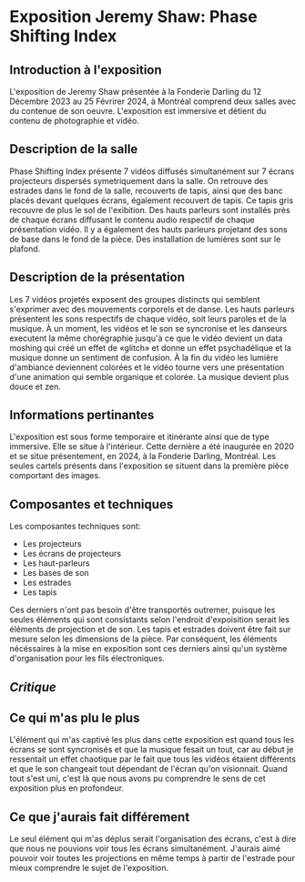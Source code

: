 # **Exposition Jeremy Shaw: Phase Shifting Index**

## Introduction à l'exposition

L'exposition de Jeremy Shaw présentée à la Fonderie Darling du 12 Décembre 2023 au 25 Févrirer 2024, à Montréal comprend deux salles avec du contenue de son oeuvre. L'exposition est immersive et détient du contenu de photographie et vidéo.

## Description de la salle

Phase Shifting Index présente 7 vidéos diffusés simultanément sur 7 écrans projecteurs dispersés symetriquement dans la salle. On retrouve des estrades dans le fond de la salle, recouverts de tapis, ainsi que des banc placés devant quelques écrans, également recouvert de tapis. Ce tapis gris recouvre de plus le sol de l'exibition. Des hauts parleurs sont installés près de chaque écrans diffusant le contenu audio respectif de chaque présentation vidéo. Il y a également des hauts parleurs projetant des sons de base dans le fond de la pièce. Des installation de lumières sont sur le plafond.

## Description de la présentation

Les 7 vidéos projetés exposent des groupes distincts qui semblent s'exprimer avec des mouvements corporels et de danse. Les hauts parleurs présentent les sons respectifs de chaque vidéo, soit leurs paroles et de la musique. À un moment, les vidéos et le son se syncronise et les danseurs executent la même chorégraphie jusqu'à ce que le vidéo devient un data moshing qui créé un effet de «glitch» et donne un effet psychadélique et la musique donne un sentiment de confusion. À la fin du vidéo les lumière d'ambiance deviennent colorées et le vidéo tourne vers une présentation d'une animation qui semble organique et colorée. La musique devient plus douce et zen.

## Informations pertinantes

L'exposition est sous forme temporaire et itinérante ainsi que de type immersive. Elle se situe à l'intérieur. Cette dernière a été inaugurée en 2020 et se situe présentement, en 2024, à la Fonderie Darling,  Montréal. Les seules cartels présents dans l'exposition se situent dans la première pièce comportant des images.

## Composantes et techniques

 Les composantes techniques sont:
 - Les projecteurs
 - Les écrans de projecteurs
 - Les haut-parleurs
 - Les bases de son
 - Les estrades
 - Les tapis

Ces derniers n'ont pas besoin d'être transportés outremer, puisque les seules éléments qui sont consistants selon l'endroit d'expoisition serait les éléments de projection et de son. Les tapis et estrades doivent être fait sur mesure selon les dimensions de la pièce. Par conséquent, les éléments nécéssaires à la mise en exposition sont ces derniers ainsi qu'un système d'organisation pour les fils électroniques.

## ***Critique***

## Ce qui m'as plu le plus

L'élément qui m'as captivé les plus dans cette exposition est quand tous les écrans se sont syncronisés et que la musique fesait un tout, car au début je ressentait un effet chaotique par le fait que tous les vidéos étaient différents et que le son changeait tout dépendant de l'écran qu'on visionnait. Quand tout s'est uni, c'est là que nous avons pu comprendre le sens de cet exposition plus en profondeur.

## Ce que j'aurais fait différement

Le seul élément qui m'as déplus serait l'organisation des écrans, c'est à dire que nous ne pouvions voir tous les écrans simultanément. J'aurais aimé pouvoir voir toutes les projections en même temps à partir de l'estrade pour mieux comprendre le sujet de l'exposition.

